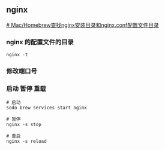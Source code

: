 ## nginx

[# Mac/Homebrew查找nginx安装目录和nginx.conf配置文件目录](https://blog.csdn.net/aa390481978/article/details/100882728)

### nginx 的配置文件的目录

``` ts
nginx -t


```

### 修改端口号


### 启动 暂停 重载

``` shell
# 启动
sodo brew services start nginx

# 暂停
nginx -s stop

# 重启
nginx -s reload
```


